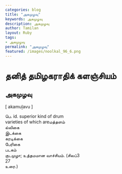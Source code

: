 ```yaml
---  
categories: blog  
title: "அகமுழவு"
keywords: அகமுழவு  
description: அகமுழவு
author: Tamilan  
layout: Ruby  
tags:     
- அகமுழவு
permalink: "அகமுழவு"  
featured: /images/noolkal_96_6.png  
--- 
```

# தனித் தமிழகராதிக் களஞ்சியம்
## அகமுழவு

[ akamuḻavu ]  
  
பெ. id. superior kind of drum  
varieties of which areமத்தளம்  
ல்லிகை  
இடக்கை  
கரடிக்கை  
பேரிகை  
படகம்  
குடமுழா; உத்தமமான வாச்சியம். (சிலப்3  
27  
உரை.)